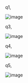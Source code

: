 q1,


![image](https://github.com/user-attachments/assets/ec7cd8c8-6813-4a8c-9b2d-038bd7626811)


q3,


![image](https://github.com/user-attachments/assets/7ec2b01b-0a1d-4827-b54d-4fdde58de039)

q4,



![image](https://github.com/user-attachments/assets/dae0e8bb-843b-4868-947e-70b315a00cdc)




q5,

![image](https://github.com/user-attachments/assets/5cf948fa-981e-4bd2-9f32-eba236b3115d)


